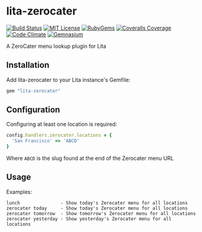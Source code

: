 # lita-zerocater

[![Build Status](https://img.shields.io/travis/esigler/lita-zerocater/master.svg)](https://travis-ci.org/esigler/lita-zerocater)
[![MIT License](https://img.shields.io/badge/license-MIT-brightgreen.svg)](https://tldrlegal.com/license/mit-license)
[![RubyGems](http://img.shields.io/gem/v/lita-zerocater.svg)](https://rubygems.org/gems/lita-zerocater)
[![Coveralls Coverage](https://img.shields.io/coveralls/esigler/lita-zerocater/master.svg)](https://coveralls.io/r/esigler/lita-zerocater)
[![Code Climate](https://img.shields.io/codeclimate/github/esigler/lita-zerocater.svg)](https://codeclimate.com/github/esigler/lita-zerocater)
[![Gemnasium](https://img.shields.io/gemnasium/esigler/lita-zerocater.svg)](https://gemnasium.com/esigler/lita-zerocater)

A ZeroCater menu lookup plugin for Lita

## Installation

Add lita-zerocater to your Lita instance's Gemfile:

``` ruby
gem "lita-zerocater"
```

## Configuration

Configuring at least one location is required:

``` ruby
config.handlers.zerocater.locations = {
  'San Francisco' => 'ABCD'
}
```

Where `ABCD` is the slug found at the end of the Zerocater menu URL

## Usage

Examples:

```
lunch               - Show today's Zerocater menu for all locations
zerocater today     - Show today's Zerocater menu for all locations
zerocater tomorrow  - Show tomorrow's Zerocater menu for all locations
zerocater yesterday - Show yesterday's Zerocater menu for all locations
```

